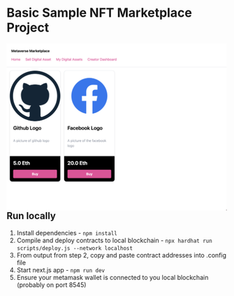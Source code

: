 # Basic Sample NFT Marketplace Project

<img src="./public/simple-nft-marketplace.png"
     alt="Markdown Monster icon"
     style="float: left; margin-right: 10px;" />

## Run locally

1. Install dependencies - `npm install`
2. Compile and deploy contracts to local blockchain - `npx hardhat run scripts/deploy.js --network localhost`
3. From output from step 2, copy and paste contract addresses into .config file
4. Start next.js app - `npm run dev`
5. Ensure your metamask wallet is connected to you local blockchain (probably on port 8545)
